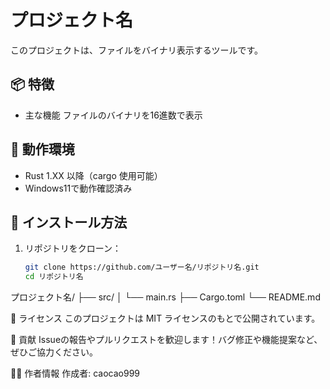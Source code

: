 # プロジェクト名

このプロジェクトは、ファイルをバイナリ表示するツールです。

## 📦 特徴

- 主な機能  ファイルのバイナリを16進数で表示


## 🚀 動作環境

- Rust 1.XX 以降（cargo 使用可能）
- Windows11で動作確認済み

## 🔧 インストール方法

1. リポジトリをクローン：

   ```bash
   git clone https://github.com/ユーザー名/リポジトリ名.git
   cd リポジトリ名


プロジェクト名/
├── src/
│   └── main.rs
├── Cargo.toml
└── README.md

📄 ライセンス
このプロジェクトは MIT ライセンスのもとで公開されています。

🙏 貢献
Issueの報告やプルリクエストを歓迎します！バグ修正や機能提案など、ぜひご協力ください。

🧑‍💻 作者情報
作成者: caocao999
